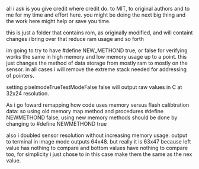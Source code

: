 all i ask is you give credit where credit do. to MIT, to original authors and to me for my time and effort here. you might be doing the next big thing and the work here might help or save you time.

this is just a folder that contains rom, as originally modified, 
and will containt changes i bring over that reduce ram usage and so forth


im going to try to have #define NEW_METHOND true, or false for verifying works the same in high memory and low memory usage up to a point. this just changes the method of data storage from mostly ram to mostly on the sensor. in all cases i will remove the extreme stack needed for addressing of pointers.

setting pixelmodeTrueTestModeFalse false will output raw values in C at 32x24 resolution.

As i go foward remapping how code uses memory versus flash calibtration data:
so using old memory map method and procedures #define NEWMETHOND false,
using new memory methods should be done by changing to #define NEWMETHOND true

also i doubled sensor resolution without increasing memory usage. output to terminal in image mode outputs 64x48. but really it is 63x47 because left value has nothing to compare and bottom values have nothing to compare too, for simplicity i just chose to in this case make them the same as the nex value.

